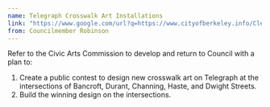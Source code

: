 ```yaml
---
name: Telegraph Crosswalk Art Installations
link: "https://www.google.com/url?q=https://www.cityofberkeley.info/Clerk/City_Council/2019/09_Sep/Documents/2019-09-24_Item_29_Referral__Telegraph_Crosswalk_Art_Installations.aspx&amp;sa=D&amp;ust=1579327931295000"
from: Councilmember Robinson 
---
```


Refer to the Civic Arts Commission to develop and return to Council with a plan to: 
1. Create a public contest to design new crosswalk art on Telegraph at the intersections of Bancroft, Durant, Channing, Haste, and Dwight Streets. 
2. Build the winning design on the intersections. 
